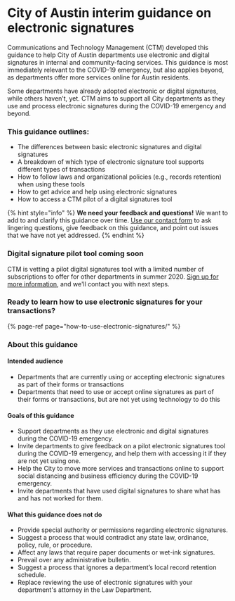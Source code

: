 # City of Austin interim guidance on electronic signatures

Communications and Technology Management \(CTM\) developed this guidance to help City of Austin departments use electronic and digital signatures in internal and community-facing services. This guidance is most immediately relevant to the COVID-19 emergency, but also applies beyond, as departments offer more services online for Austin residents. 

Some departments have already adopted electronic or digital signatures, while others haven’t, yet. CTM aims to support all City departments as they use and process electronic signatures during the COVID-19 emergency and beyond. 

### This guidance outlines: 

* The differences between basic electronic signatures and digital signatures 
* A breakdown of which type of electronic signature tool supports different types of transactions 
* How to follow laws and organizational policies \(e.g., records retention\) when using these tools 
* How to get advice and help using electronic signatures
* How to access a CTM pilot of a digital signatures tool 

{% hint style="info" %}
**We need your feedback and questions!** We want to add to and clarify this guidance over time. [Use our contact form](https://airtable.com/shrVQHPwHSZM3ZhTa) to ask lingering questions, give feedback on this guidance, and point out issues that we have not yet addressed.
{% endhint %}

### Digital signature pilot tool coming soon

CTM is vetting a pilot digital signatures tool with a limited number of subscriptions to offer for other departments in summer 2020. [Sign up for more information](https://airtable.com/shrVQHPwHSZM3ZhTa), and we'll contact you with next steps. 

### Ready to learn how to use electronic signatures for your transactions?

{% page-ref page="how-to-use-electronic-signatures/" %}

### About this guidance

#### Intended audience

* Departments that are currently using or accepting electronic signatures as part of their forms or transactions
* Departments that need to use or accept online signatures as part of their forms or transactions, but are not yet using technology to do this

#### Goals of this guidance

* Support departments as they use electronic and digital signatures during the COVID-19 emergency. 
* Invite departments to give feedback on a pilot electronic signatures tool during the COVID-19 emergency, and help them with accessing it if they are not yet using one.  
* Help the City to move more services and transactions online to support social distancing and business efficiency during the COVID-19 emergency. 
* Invite departments that have used digital signatures to share what has and has not worked for them. 

#### What this guidance does not do 

* Provide special authority or permissions regarding electronic signatures.  
* Suggest a process that would contradict any state law, ordinance, policy, rule, or procedure.  
* Affect any laws that require paper documents or wet-ink signatures. 
* Prevail over any administrative bulletin.  
* Suggest a process that ignores a department’s local record retention schedule.  
* Replace reviewing the use of electronic signatures with your department's attorney in the Law Department. 

